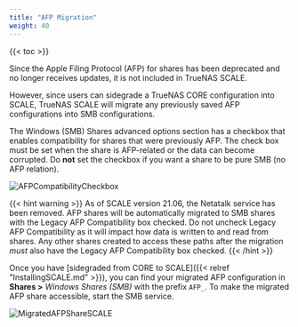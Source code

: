 ```yaml
---
title: "AFP Migration"
weight: 40
---
```


{{< toc >}}

Since the Apple Filing Protocol (AFP) for shares has been deprecated and no longer receives updates, it is not included in TrueNAS SCALE.

However, since users can sidegrade a TrueNAS CORE configuration into SCALE, TrueNAS SCALE will migrate any previously saved AFP configurations into SMB configurations.

The Windows (SMB) Shares advanced options section has a checkbox that enables compatibility for shares that were previously AFP. The check box must be set when the share is AFP-related or the data can become corrupted. Do **not** set the checkbox if you want a share to be pure SMB (no AFP relation).

![AFPCompatibilityCheckbox](/images/SCALE/AFPCompatibilityCheckbox.png "AFP Compatibility Checkbox")

{{< hint warning >}}
As of SCALE version 21.06, the Netatalk service has been removed. AFP shares will be automatically migrated to SMB shares with the Legacy AFP Compatibility box checked. Do not uncheck Legacy AFP Compatibility as it will impact how data is written to and read from shares. Any other shares created to access these paths after the migration _must_ also have the Legacy AFP Compatibility box checked.
{{< /hint >}}

Once you have [sidegraded from CORE to SCALE]({{< relref "InstallingSCALE.md" >}}), you can find your migrated AFP configuration in **Shares >** *Windows Shares (SMB)* with the prefix `AFP_`.
To make the migrated AFP share accessible, start the SMB service.

![MigratedAFPShareSCALE](/images/SCALE/MigratedAFPShareSCALE.png "Migrated AFP Share")
